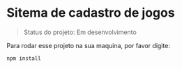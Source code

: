 <h1>Sitema de cadastro de jogos</h1>

> Status do projeto: Em desenvolvimento

Para rodar esse projeto na sua maquina, por favor digite:
```
npm install
```
